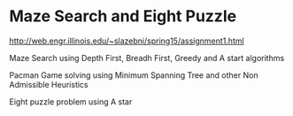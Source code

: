 # Maze Search and Eight Puzzle

http://web.engr.illinois.edu/~slazebni/spring15/assignment1.html

Maze Search using Depth First, Breadh First, Greedy and A start algorithms

Pacman Game solving using Minimum Spanning Tree and other Non Admissible Heuristics

Eight puzzle problem using A star
